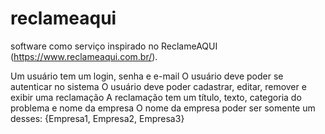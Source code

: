 # reclameaqui
software como serviço inspirado no ReclameAQUI (https://www.reclameaqui.com.br/).


Um usuário tem um login, senha e e-mail
O usuário deve poder se autenticar no sistema
O usuário deve poder cadastrar, editar, remover e exibir uma reclamação
A reclamação tem um título, texto, categoria do problema e nome da empresa
O nome da empresa poder ser somente um desses: {Empresa1, Empresa2, Empresa3}
